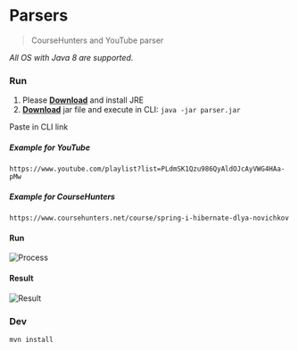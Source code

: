# Parsers
> CourseHunters and YouTube parser

*All OS with Java 8 are supported.*

### Run
1) Please [**Download**](https://www.java.com/en/download/) and install JRE
2) [**Download**](https://github.com/Teemitze/TelegramBot/releases/latest) jar file and execute in CLI: ```java -jar parser.jar```

Paste in CLI link

##### Example for YouTube

```https://www.youtube.com/playlist?list=PLdmSK1Qzu986QyAldOJcAyVWG4HAa-pMw```

##### Example for CourseHunters

```https://www.coursehunters.net/course/spring-i-hibernate-dlya-novichkov```

#### Run
![Process](https://i.ibb.co/3WPvYC2/2019-06-30-21-12-37.png)

#### Result
![Result](https://i.ibb.co/c2106MS/2019-06-30-21-38-14.png)

### Dev
```mvn install```